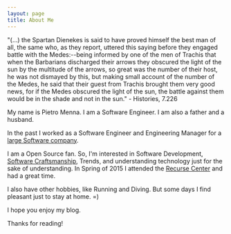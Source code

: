 ```yaml
---
layout: page
title: About Me
---
```


<p class="message">
  "(...) the Spartan Dienekes is said to have proved himself the best man of all, the same who, as they report, uttered this saying before they engaged battle with the Medes:--being informed by one of the men of Trachis that when the Barbarians discharged their arrows they obscured the light of the sun by the multitude of the arrows, so great was the number of their host, he was not dismayed by this, but making small account of the number of the Medes, he said that their guest from Trachis brought them very good news, for if the Medes obscured the light of the sun, the battle against them would be in the shade and not in the sun." - Histories, 7.226
</p>

My name is Pietro Menna. I am a Software Engineer. I am also a father and a husband.

In the past I worked as a Software Engineer and Engineering Manager for a [large Software company][1].

I am a Open Source fan. So, I'm interested in Software Development, [Software Craftsmanship][3], Trends, and understanding technology just for the sake of understanding. In Spring of 2015 I attended the [Recurse Center][2] and had a great time.

I also have other hobbies, like Running and Diving. But some days  I find pleasant just to stay at home. =)

I hope you enjoy my blog.

Thanks for reading!

[1]: http://www.sap.com
[2]: https://www.recurse.com
[3]: http://manifesto.softwarecraftsmanship.org/